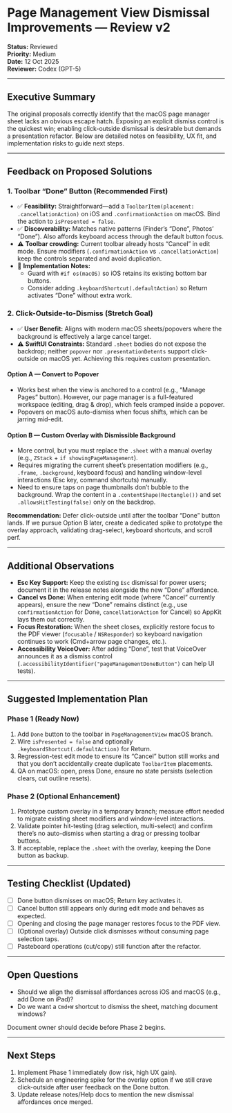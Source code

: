 # Page Management View Dismissal Improvements — Review v2

**Status:** Reviewed  
**Priority:** Medium  
**Date:** 12 Oct 2025  
**Reviewer:** Codex (GPT-5)

---

## Executive Summary

The original proposals correctly identify that the macOS page manager sheet lacks an obvious escape hatch. Exposing an explicit dismiss control is the quickest win; enabling click-outside dismissal is desirable but demands a presentation refactor. Below are detailed notes on feasibility, UX fit, and implementation risks to guide next steps.

---

## Feedback on Proposed Solutions

### 1. Toolbar “Done” Button (Recommended First)
- ✅ **Feasibility:** Straightforward—add a `ToolbarItem(placement: .cancellationAction)` on iOS and `.confirmationAction` on macOS. Bind the action to `isPresented = false`.
- ✅ **Discoverability:** Matches native patterns (Finder’s “Done”, Photos’ “Done”). Also affords keyboard access through the default button focus.
- ⚠️ **Toolbar crowding:** Current toolbar already hosts “Cancel” in edit mode. Ensure modifiers (`.confirmationAction` vs `.cancellationAction`) keep the controls separated and avoid duplication.
- 📌 **Implementation Notes:**  
  - Guard with `#if os(macOS)` so iOS retains its existing bottom bar buttons.  
  - Consider adding `.keyboardShortcut(.defaultAction)` so Return activates “Done” without extra work.

### 2. Click-Outside-to-Dismiss (Stretch Goal)
- ✅ **User Benefit:** Aligns with modern macOS sheets/popovers where the background is effectively a large cancel target.
- ⚠️ **SwiftUI Constraints:** Standard `.sheet` bodies do not expose the backdrop; neither `popover` nor `.presentationDetents` support click-outside on macOS yet. Achieving this requires custom presentation.

#### Option A — Convert to Popover
- Works best when the view is anchored to a control (e.g., “Manage Pages” button). However, our page manager is a full-featured workspace (editing, drag & drop), which feels cramped inside a popover.
- Popovers on macOS auto-dismiss when focus shifts, which can be jarring mid-edit.

#### Option B — Custom Overlay with Dismissible Background
- More control, but you must replace the `.sheet` with a manual overlay (e.g., `ZStack` + `if showingPageManagement`).  
- Requires migrating the current sheet’s presentation modifiers (e.g., `.frame`, `.background`, keyboard focus) and handling window-level interactions (Esc key, command shortcuts) manually.
- Need to ensure taps on page thumbnails don’t bubble to the background. Wrap the content in a `.contentShape(Rectangle())` and set `.allowsHitTesting(false)` only on the backdrop.

**Recommendation:** Defer click-outside until after the toolbar “Done” button lands. If we pursue Option B later, create a dedicated spike to prototype the overlay approach, validating drag-select, keyboard shortcuts, and scroll perf.

---

## Additional Observations

- **Esc Key Support:** Keep the existing `Esc` dismissal for power users; document it in the release notes alongside the new “Done” affordance.
- **Cancel vs Done:** When entering edit mode (where “Cancel” currently appears), ensure the new “Done” remains distinct (e.g., use `confirmationAction` for Done, `cancellationAction` for Cancel) so AppKit lays them out correctly.
- **Focus Restoration:** When the sheet closes, explicitly restore focus to the PDF viewer (`focusable` / `NSResponder`) so keyboard navigation continues to work (Cmd+arrow page changes, etc.).
- **Accessibility VoiceOver:** After adding “Done”, test that VoiceOver announces it as a dismiss control (`.accessibilityIdentifier("pageManagementDoneButton")` can help UI tests).

---

## Suggested Implementation Plan

### Phase 1 (Ready Now)
1. Add `Done` button to the toolbar in `PageManagementView` macOS branch.  
2. Wire `isPresented = false` and optionally `.keyboardShortcut(.defaultAction)` for Return.  
3. Regression-test edit mode to ensure its “Cancel” button still works and that you don’t accidentally create duplicate `ToolbarItem` placements.  
4. QA on macOS: open, press Done, ensure no state persists (selection clears, cut outline resets).

### Phase 2 (Optional Enhancement)
1. Prototype custom overlay in a temporary branch; measure effort needed to migrate existing sheet modifiers and window-level interactions.  
2. Validate pointer hit-testing (drag selection, multi-select) and confirm there’s no auto-dismiss when starting a drag or pressing toolbar buttons.  
3. If acceptable, replace the `.sheet` with the overlay, keeping the Done button as backup.

---

## Testing Checklist (Updated)
- [ ] Done button dismisses on macOS; Return key activates it.  
- [ ] Cancel button still appears only during edit mode and behaves as expected.  
- [ ] Opening and closing the page manager restores focus to the PDF view.  
- [ ] (Optional overlay) Outside click dismisses without consuming page selection taps.  
- [ ] Pasteboard operations (cut/copy) still function after the refactor.

---

## Open Questions
- Should we align the dismissal affordances across iOS and macOS (e.g., add Done on iPad)?  
- Do we want a `Cmd+W` shortcut to dismiss the sheet, matching document windows?

Document owner should decide before Phase 2 begins.

---

## Next Steps
1. Implement Phase 1 immediately (low risk, high UX gain).  
2. Schedule an engineering spike for the overlay option if we still crave click-outside after user feedback on the Done button.  
3. Update release notes/Help docs to mention the new dismissal affordances once merged.
